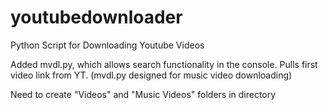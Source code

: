 # youtubedownloader
Python Script for Downloading Youtube Videos

Added mvdl.py, which allows search functionality in the console. Pulls first video link from YT.
(mvdl.py designed for music video downloading)

Need to create "Videos" and "Music Videos" folders in directory
